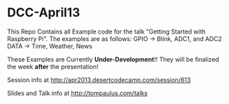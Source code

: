 DCC-April13
===========

This Repo Contains all Example code for the talk "Getting Started with Raspberry Pi".
The examples are as follows:
GPIO -> Blink, ADC1, and ADC2
DATA -> Time, Weather, News

These Examples are Currently **Under-Development**!!
They will be finalized the week **after** the presentation!

Session info at http://apr2013.desertcodecamp.com/session/613

Slides and Talk info at http://tompaulus.com/talks
